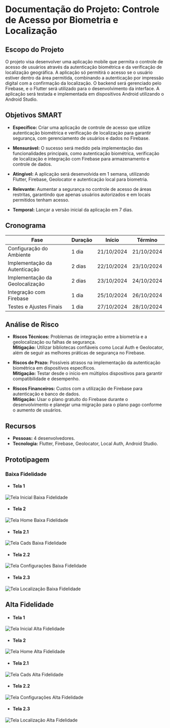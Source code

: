 # Documentação do Projeto: Controle de Acesso por Biometria e Localização

## Escopo do Projeto
O projeto visa desenvolver uma aplicação mobile que permita o controle de acesso de usuários através da autenticação biométrica e da verificação de localização geográfica. A aplicação só permitirá o acesso se o usuário estiver dentro da área permitida, combinando a autenticação por impressão digital com a confirmação da localização. O backend será gerenciado pelo Firebase, e o Flutter será utilizado para o desenvolvimento da interface. A aplicação será testada e implementada em dispositivos Android utilizando o Android Studio.

## Objetivos SMART

- **Específico:** Criar uma aplicação de controle de acesso que utilize autenticação biométrica e verificação de localização para garantir segurança, com gerenciamento de usuários e dados no Firebase.
  
- **Mensurável:** O sucesso será medido pela implementação das funcionalidades principais, como autenticação biométrica, verificação de localização e integração com Firebase para armazenamento e controle de dados.
  
- **Atingível:** A aplicação será desenvolvida em 1 semana, utilizando Flutter, Firebase, Geolocator e autenticação local para biometria.
  
- **Relevante:** Aumentar a segurança no controle de acesso de áreas restritas, garantindo que apenas usuários autorizados e em locais permitidos tenham acesso.
  
- **Temporal:** Lançar a versão inicial da aplicação em 7 dias.

## Cronograma

| Fase                            | Duração    | Início      | Término     |
|----------------------------------|------------|-------------|-------------|
| Configuração do Ambiente         | 1 dia      | 21/10/2024  | 21/10/2024  |
| Implementação da Autenticação    | 2 dias     | 22/10/2024  | 23/10/2024  |
| Implementação da Geolocalização  | 2 dias     | 23/10/2024  | 24/10/2024  |
| Integração com Firebase          | 1 dia      | 25/10/2024  | 26/10/2024  |
| Testes e Ajustes Finais          | 1 dia      | 27/10/2024  | 28/10/2024  |

## Análise de Risco

- **Riscos Técnicos:** Problemas de integração entre a biometria e a geolocalização ou falhas de segurança.  
  **Mitigação:** Utilizar bibliotecas confiáveis como Local Auth e Geolocator, além de seguir as melhores práticas de segurança no Firebase.

- **Riscos de Prazo:** Possíveis atrasos na implementação da autenticação biométrica em dispositivos específicos.  
  **Mitigação:** Testar desde o início em múltiplos dispositivos para garantir compatibilidade e desempenho.

- **Riscos Financeiros:** Custos com a utilização de Firebase para autenticação e banco de dados.  
  **Mitigação:** Usar o plano gratuito do Firebase durante o desenvolvimento e planejar uma migração para o plano pago conforme o aumento de usuários.

## Recursos

- **Pessoas:** 4 desenvolvedores.
- **Tecnologia:** Flutter, Firebase, Geolocator, Local Auth, Android Studio.

## Prototipagem

### Baixa Fidelidade
- #### Tela 1
![Tela Inicial Baixa Fidelidade](img/InicioBaixa.PNG)


- #### Tela 2
![Tela Home Baixa Fidelidade](img/HomeBaixa.PNG)


- #### Tela 2.1
![Tela Cads Baixa Fidelidade](img/CardsBaixa.PNG)


- #### Tela 2.2
![Tela Configurações Baixa Fidelidade](img/ConfiguraçõesBaixa.PNG)


- #### Tela 2.3
![Tela Localização Baixa Fidelidade](img/LocalizaçãoBaixa.PNG)


## Alta Fidelidade
- #### Tela 1
![Tela Inicial Alta Fidelidade](img/InicioAlta.PNG)


- #### Tela 2
![Tela Home Alta Fidelidade](img/HomeAlta.PNG)


- #### Tela 2.1
![Tela Cads Alta Fidelidade](img/CardsAlta.PNG)


- #### Tela 2.2
![Tela Configurações Alta Fidelidade](img/ConfiguraçõesAlta.PNG)


- #### Tela 2.3
![Tela Localização Alta Fidelidade](img/LocalizaçãoAlta.PNG)